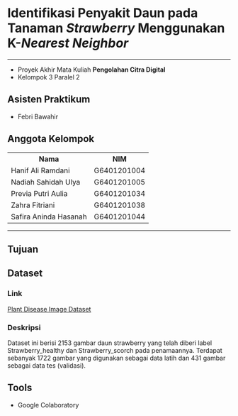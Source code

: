 # Identifikasi Penyakit Daun pada Tanaman _Strawberry_ Menggunakan K-_Nearest Neighbor_
---

- Proyek Akhir Mata Kuliah **Pengolahan Citra Digital**
- Kelompok 3 Paralel 2

## Asisten Praktikum
- Febri Bawahir

## Anggota Kelompok
<table>
    <tr>
        <th>Nama</th>
        <th>NIM</th>
    </tr>
    <tr>
        <td>Hanif Ali Ramdani</td>
        <td>G6401201004</td>
    </tr>
    <tr>
        <td>Nadiah Sahidah Ulya</td>
        <td>G6401201005</td>
    </tr>
    <tr>
        <td>Previa Putri Aulia</td>
        <td>G6401201034</td>
    </tr>
    <tr>
        <td>Zahra Fitriani</td>
        <td>G6401201038</td>
    </tr>
    <tr>
        <td>Safira Aninda Hasanah</td>
        <td>G6401201044</td>
    </tr>
</table>

---

## Tujuan

## Dataset
### Link
[Plant Disease Image Dataset](https://www.kaggle.com/datasets/sadmansakibmahi/plant-disease-expert)

### Deskripsi
Dataset ini berisi 2153 gambar daun strawberry yang telah diberi label Strawberry_healthy dan Strawberry_scorch pada penamaannya. Terdapat sebanyak 1722 gambar yang digunakan sebagai data latih dan 431 gambar sebagai data tes (validasi).

## Tools
- Google Colaboratory
